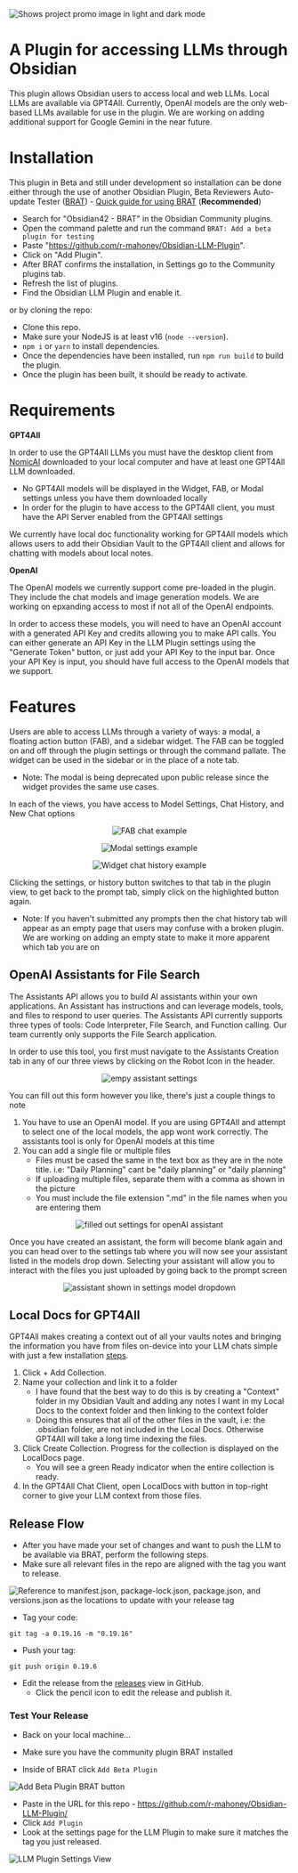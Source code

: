 <picture>
  <source media="(prefers-color-scheme: dark)" srcset="https://github.com/user-attachments/assets/84027811-e8cc-49e8-84f3-ed5bf8225f5c">
  <source media="(prefers-color-scheme: light)" srcset="https://github.com/user-attachments/assets/f970181e-51a7-4669-a455-e4b4eecca750")
">
  <img alt="Shows project promo image in light and dark mode" src="https://user-images.githubusercontent.com/25423296/163456779-a8556205-d0a5-45e2-ac17-42d089e3c3f8.png">
</picture>

# A Plugin for accessing LLMs through Obsidian

This plugin allows Obsidian users to access local and web LLMs. Local LLMs are available via GPT4All. Currently, OpenAI models are the only web-based LLMs available for use in the plugin. We are working on adding additional support for Google Gemini in the near future.

# Installation

This plugin in Beta and still under development so installation can be done either through the use of another Obsidian Plugin, Beta Reviewers Auto-update Tester ([BRAT](https://github.com/TfTHacker/obsidian42-brat)) - [Quick guide for using BRAT](https://tfthacker.com/Obsidian+Plugins+by+TfTHacker/BRAT+-+Beta+Reviewer's+Auto-update+Tool/Quick+guide+for+using+BRAT) (**Recommended**)

-   Search for "Obsidian42 - BRAT" in the Obsidian Community plugins.
-   Open the command palette and run the command `BRAT: Add a beta plugin for testing`
-   Paste "https://github.com/r-mahoney/Obsidian-LLM-Plugin".
-   Click on "Add Plugin".
-   After BRAT confirms the installation, in Settings go to the Community plugins tab.
-   Refresh the list of plugins.
-   Find the Obsidian LLM Plugin and enable it.

or by cloning the repo:

-   Clone this repo.
-   Make sure your NodeJS is at least v16 (`node --version`).
-   `npm i` or `yarn` to install dependencies.
-   Once the dependencies have been installed, run `npm run build` to build the plugin.
-   Once the plugin has been built, it should be ready to activate.

# Requirements

**GPT4All**

In order to use the GPT4All LLMs you must have the desktop client from [NomicAI](https://www.nomic.ai/gpt4all) downloaded to your local computer and have at least one GPT4All LLM downloaded.

-   No GPT4All models will be displayed in the Widget, FAB, or Modal settings unless you have them downloaded locally
-   In order for the plugin to have access to the GPT4All client, you must have the API Server enabled from the GPT4All settings

We currently have local doc functionality working for GPT4All models which allows users to add their Obsidian Vault to the GPT4All client and allows for chatting with models about local notes.

**OpenAI**

The OpenAI models we currently support come pre-loaded in the plugin. They include the chat models and image generation models. We are working on epxanding access to most if not all of the OpenAI endpoints.

In order to access these models, you will need to have an OpenAI account with a generated API Key and credits allowing you to make API calls. You can either generate an API Key in the LLM Plugin settings using the "Generate Token" button, or just add your API Key to the input bar. Once your API Key is input, you should have full access to the OpenAI models that we support.

# Features

Users are able to access LLMs through a variety of ways: a modal, a floating action button (FAB), and a sidebar widget. The FAB can be toggled on and off through the plugin settings or through the command pallate. The widget can be used in the sidebar or in the place of a note tab.

-   Note: The modal is being deprecated upon public release since the widget provides the same use cases.

In each of the views, you have access to Model Settings, Chat History, and New Chat options

<p align="center">
  <img src="README_images/fabchat.png" alt="FAB chat example">
</p>
<p align="center">
  <img src="README_images/modalsettings.png" alt="Modal settings example">
</p>
<p align="center">
  <img src="README_images/widgethistory.png" alt="Widget chat history example">
</p>

Clicking the settings, or history button switches to that tab in the plugin view, to get back to the prompt tab, simply click on the highlighted button again.

-   Note: If you haven't submitted any prompts then the chat history tab will appear as an empty page that users may confuse with a broken plugin. We are working on adding an empty state to make it more apparent which tab you are on

## OpenAI Assistants for File Search

The Assistants API allows you to build AI assistants within your own applications. An Assistant has instructions and can leverage models, tools, and files to respond to user queries. The Assistants API currently supports three types of tools: Code Interpreter, File Search, and Function calling. Our team currently only supports the File Search application.

In order to use this tool, you first must navigate to the Assistants Creation tab in any of our three views by clicking on the Robot Icon in the header.
  <p align="center">
  <img src="README_images/blankassistant.png" alt="empy assistant settings">
  </p>

  You can fill out this form however you like, there's just a couple things to note
  1. You have to use an OpenAI model. If you are using GPT4All and attempt to select one of the local models, the app wont work correctly. The assistants tool is only for OpenAI models at this time
  2. You can add a single file or multiple files
     * Files must be cased the same in the text box as they are in the note title. i.e: "Daily Planning" cant be "daily planning" or "daily planning" 
     * If uploading multiple files, separate them with a comma as shown in the picture
     * You must include the file extension ".md" in the file names when you are entering them
  <p align="center">
    <img src="README_images/filledassistant.png" alt="filled out settings for openAI assistant">
  </p>
  
  Once you have created an assistant, the form will become blank again and you can head over to the settings tab where you will now see your assistant listed in the models drop down. Selecting your assistant will allow you to interact with the files you just uploaded by going back to the prompt screen
  <p align="center">
    <img src="README_images/dropdownassistant.png" alt="assistant shown in settings model dropdown">
  </p>

## Local Docs for GPT4All

GPT4All makes creating a context out of all your vaults notes and bringing the information you have from files on-device into your LLM chats simple with just a few installation [steps](https://docs.gpt4all.io/gpt4all_desktop/localdocs.html#create-localdocs).

1. Click + Add Collection.
2. Name your collection and link it to a folder
    - I have found that the best way to do this is by creating a "Context" folder in my Obsidian Vault and adding any notes I want in my Local Docs to the context folder and then linking to the context folder
    - Doing this ensures that all of the other files in the vault, i.e: the .obsidian folder, are not included in the Local Docs. Otherwise GPT4All will take a long time indexing the files.
3. Click Create Collection. Progress for the collection is displayed on the LocalDocs page.
    - You will see a green Ready indicator when the entire collection is ready.
4. In the GPT4All Chat Client, open LocalDocs with button in top-right corner to give your LLM context from those files.

## Release Flow
- After you have made your set of changes and want to push the LLM to be available via BRAT, perform the following steps.
- Make sure all relevant files in the repo are aligned with the tag you want to release.

![Reference to manifest.json, package-lock.json, package.json, and versions.json as the locations to update with your release tag](image.png)

- Tag your code:
```
git tag -a 0.19.16 -m "0.19.16"
```

- Push your tag:
```
git push origin 0.19.6
```

- Edit the release from the [releases](https://github.com/r-mahoney/Obsidian-LLM-Plugin/releases) view in GitHub.
  - Click the pencil icon to edit the release and publish it.

### Test Your Release
- Back on your local machine...

- Make sure you have the community plugin BRAT installed
- Inside of BRAT click `Add Beta Plugin`

![Add Beta Plugin BRAT button](image-2.png)

- Paste in the URL for this repo - https://github.com/r-mahoney/Obsidian-LLM-Plugin/
- Click `Add Plugin`
- Look at the settings page for the LLM Plugin to make sure it matches the tag you just released.

![LLM Plugin Settings View](image-3.png)